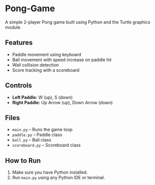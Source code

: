 # Pong-Game


A simple 2-player Pong game built using Python and the Turtle graphics module.

## Features
- Paddle movement using keyboard
- Ball movement with speed increase on paddle hit
- Wall collision detection
- Score tracking with a scoreboard

## Controls
- **Left Paddle:** W (up), S (down)  
- **Right Paddle:** Up Arrow (up), Down Arrow (down)

## Files
- `main.py` – Runs the game loop  
- `paddle.py` – Paddle class  
- `ball.py` – Ball class  
- `scoreboard.py` – Scoreboard class

## How to Run
1. Make sure you have Python installed.
2. Run `main.py` using any Python IDE or terminal. 

